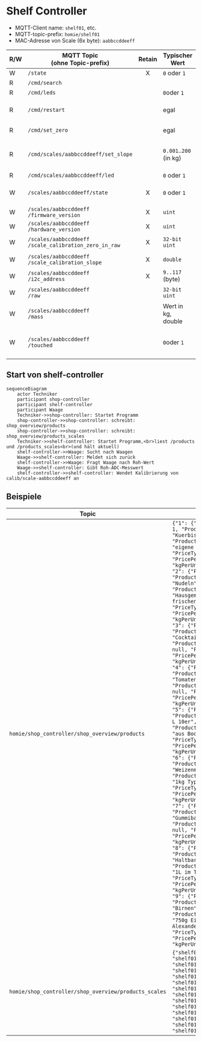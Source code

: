 # Shelf Controller

- MQTT-Client name: `shelf01`, etc.
- MQTT-topic-prefix: `homie/shelf01`
- MAC-Adresse von Scale (6x byte): `aabbccddeeff`

| R/W | MQTT Topic <br> (ohne Topic-prefix) | Retain | Typischer Wert | Aktion |
| --- | --- |:---:| --- | --- |
| W | `/state` | X | `0` oder `1` | online / offline, per Last-Will gesetzt |
| R | `/cmd/search` | | | Erneut nach Waagen suchen |
| R | `/cmd/leds` | | `0`oder `1` | Setze alle LEDs am Bus an/aus |
| R | `/cmd/restart` | | egal | Starte alle Waagen am Bus neu. Warte 8 Sekunden, bis dies sicher durchgeführt ist. |
| R | `/cmd/set_zero` | | egal | Setze den aktuellen Mittelwert als `scale_calibration_zero_in_raw` |
| R | `/cmd/scales/aabbccddeeff/set_slope` | | `0.001`..`200` (in kg) | Setze die Steiung zur Kalibration. (Messwert-`scale_calibration_zero_in_raw`)*Steigung = Wert in kg |
| R | `/cmd/scales/aabbccddeeff/led` |  | `0` oder `1` | Schalte individuelle LED ein/aus |
| W | `/scales/aabbccddeeff/state` | X | `0` oder `1` | online / offline (sollte jedoch `/state==0` sein, dann gelten diese Werte nur als historisch) |
| W | `/scales/aabbccddeeff`<br>`/firmware_version` | X | `uint`  | Wird von der Waage ausgelesen |
| W | `/scales/aabbccddeeff`<br>`/hardware_version` | X | `uint`  | Wird von der Waage ausgelesen |
| W | `/scales/aabbccddeeff`<br>`/scale_calibration_zero_in_raw` | X | `32-bit uint`  | Waagen-Kalibration Roh-ADC-Wert bei 0kg auf Waage |
| W | `/scales/aabbccddeeff`<br>`/scale_calibration_slope` | X | `double` | Waagen-Kalibration, Steigung nach Abzug des Roh-0kg-Werts, Ergebnis: kg |
| W | `/scales/aabbccddeeff`<br>`/i2c_address` | X | `9..117` (byte)  | I2C-Adresse der Waage, nur zur Info |
| W | `/scales/aabbccddeeff`<br>`/raw` | | `32-bit uint` | Roh-Messwert des ADCs (nur im Modus `-vv`) |
| W | `/scales/aabbccddeeff`<br>`/mass` | | Wert in kg, double | Aktuelle Masse unter Anwendung der Kalibration ggf. unter Berücksichtigung der Temperatur |
| W | `/scales/aabbccddeeff`<br>`/touched` | | `0`oder `1` | Wenn die Waage zuletzt mit dem Finger belastet wurde ODER eine Laständerung eintrat, dann soll hier eine `1` übermittelt werden. |

## Start von shelf-controller
```mermaid
sequenceDiagram
    actor Techniker
    participant shop-controller
    participant shelf-controller
    participant Waage
    Techniker->>shop-controller: Startet Programm
    shop-controller->>shop-controller: schreibt: shop_overview/products
    shop-controller->>shop-controller: schreibt: shop_overview/products_scales
    Techniker->>shelf-controller: Startet Programm,<br>liest /products und /products_scales<br>(und hält aktuell)
    shelf-controller->>Waage: Sucht nach Waagen
    Waage->>shelf-controller: Meldet sich zurück
    shelf-controller->>Waage: Fragt Waage nach Roh-Wert
    Waage->>shelf-controller: Gibt Roh-ADC-Messwert
    shelf-controller->>shelf-controller: Wendet Kalibrierung von calib/scale-aabbccddeeff an 
```

## Beispiele

| Topic | Wert | 
| --- | --- |
| `homie/shop_controller/shop_overview/products` | `{"1": {"ProductID": 1, "ProductName": "Kuerbis", "ProductDescription": "eigene Ernte", "PriceType": 0, "PricePerUnit": 4.0, "kgPerUnit": 1.67}, "2": {"ProductID": 2, "ProductName": "Nudeln", "ProductDescription": "Hausgemacht mit frischen Eiern", "PriceType": 0, "PricePerUnit": 2.6, "kgPerUnit": 0.5}, "3": {"ProductID": 3, "ProductName": "Cocktailtomaten", "ProductDescription": null, "PriceType": 0, "PricePerUnit": 4.45, "kgPerUnit": 0.5}, "4": {"ProductID": 4, "ProductName": "Tomaten", "ProductDescription": null, "PriceType": 0, "PricePerUnit": 2.15, "kgPerUnit": 0.6}, "5": {"ProductID": 5, "ProductName": "Eier L 10er", "ProductDescription": "aus Bodenhaltung", "PriceType": 0, "PricePerUnit": 3.3, "kgPerUnit": 0.6}, "6": {"ProductID": 6, "ProductName": "Weizenmehl", "ProductDescription": "1kg Type 550", "PriceType": 0, "PricePerUnit": 1.59, "kgPerUnit": 1.04}, "7": {"ProductID": 7, "ProductName": "Gummibaerchen", "ProductDescription": null, "PriceType": 0, "PricePerUnit": 1.9, "kgPerUnit": 0.155}, "8": {"ProductID": 8, "ProductName": "Haltbare Milch", "ProductDescription": "1L im Tetrapack", "PriceType": 0, "PricePerUnit": 1.69, "kgPerUnit": 1.1}, "9": {"ProductID": 9, "ProductName": "Birnen", "ProductDescription": "750g Eigene Ernte Alexander Lukas", "PriceType": 0, "PricePerUnit": 1.0, "kgPerUnit": 0.775}}}` |
| `homie/shop_controller/shop_overview/products_scales` | `{"shelf01/b963": 1, "shelf01/ca44": 2, "shelf01/d660": 5, "shelf01/3320": 6, "shelf01/1a6d": 7, "shelf01/1503": 8, "shelf01/12d4": 12, "shelf01/73d0": 17, "shelf01/95e": 18, "shelf01/2438": 19, "shelf01/84a7": 20, "shelf01/65c0": 21, "shelf01/7b87": 22, "shelf01/7e3e": 23}`